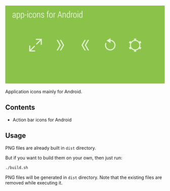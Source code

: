 ![](all.png "app-icons")

Application icons mainly for Android.

## Contents

* Action bar icons for Android

## Usage

PNG files are already built in `dist` directory.

But if you want to build them on your own, then just run:

```sh
./build.sh
```

PNG files will be generated in `dist` directory.
Note that the existing files are removed while executing it.

